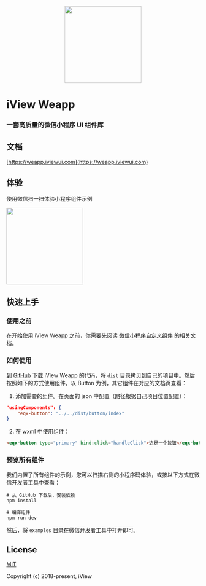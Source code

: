<p align="center">
    <a href="https://weapp.iviewui.com">
        <img width="200" src="https://file.iviewui.com/weapp-logo.svg">
    </a>
</p>

# iView Weapp

### 一套高质量的微信小程序 UI 组件库

## 文档
[https://weapp.iviewui.com](https://weapp.iviewui.com)

## 体验
使用微信扫一扫体验小程序组件示例

<img width="200" src="https://raw.githubusercontent.com/TalkingData/iview-weapp/master/assets/code.jpg">

## 快速上手
### 使用之前
在开始使用 iView Weapp 之前，你需要先阅读 [微信小程序自定义组件](https://developers.weixin.qq.com/miniprogram/dev/framework/custom-component/) 的相关文档。

### 如何使用
到 [GitHub](https://github.com/TalkingData/iview-weapp) 下载 iView Weapp 的代码，将 `dist` 目录拷贝到自己的项目中。然后按照如下的方式使用组件，以 Button 为例，其它组件在对应的文档页查看：

1. 添加需要的组件。在页面的 json 中配置（路径根据自己项目位置配置）：
```json
"usingComponents": {
    "eqx-button": "../../dist/button/index"
}
```
2. 在 wxml 中使用组件：
```html
<eqx-button type="primary" bind:click="handleClick">这是一个按钮</eqx-button>
```

### 预览所有组件
我们内置了所有组件的示例，您可以扫描右侧的小程序码体验，或按以下方式在微信开发者工具中查看：

```shell
# 从 GitHub 下载后，安装依赖
npm install

# 编译组件
npm run dev
```
然后，将 `examples` 目录在微信开发者工具中打开即可。
## License
[MIT](http://opensource.org/licenses/MIT)

Copyright (c) 2018-present, iView